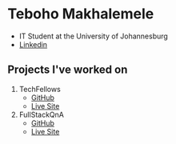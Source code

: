 # Teboho Makhalemele
- IT Student at the University of Johannesburg
- [Linkedin](https://www.linkedin.com/in/askteboho/)
      
## Projects I've worked on
1. TechFellows 
      - [GitHub](https://github.com/teboho/TechFellows)
      - [Live Site](https://techfellows.azurewebsites.net)
2. FullStackQnA 
      - [GitHub](https://github.com/teboho/fullstackqna)
      - [Live Site](https://fullstackqna.web.app)
